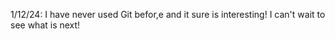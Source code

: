 1/12/24: I have never used Git befor,e and it sure is interesting! I can't wait to see what is next!